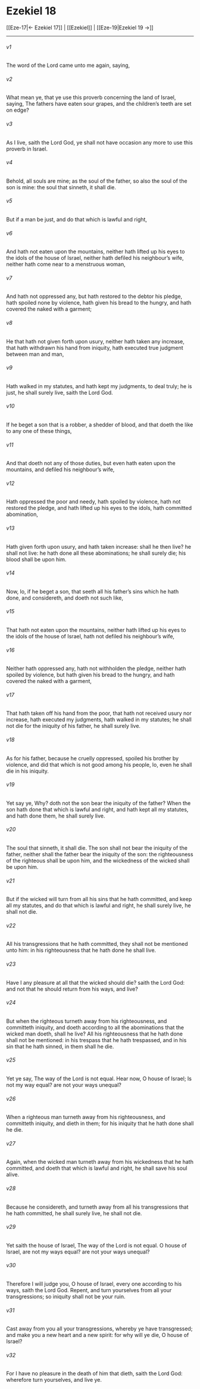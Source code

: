 # Ezekiel 18

[[Eze-17|← Ezekiel 17]] | [[Ezekiel]] | [[Eze-19|Ezekiel 19 →]]
***

###### v1
The word of the Lord came unto me again, saying,
###### v2
What mean ye, that ye use this proverb concerning the land of Israel, saying, The fathers have eaten sour grapes, and the children’s teeth are set on edge?
###### v3
As I live, saith the Lord God, ye shall not have occasion any more to use this proverb in Israel.
###### v4
Behold, all souls are mine; as the soul of the father, so also the soul of the son is mine: the soul that sinneth, it shall die.
###### v5
But if a man be just, and do that which is lawful and right,
###### v6
And hath not eaten upon the mountains, neither hath lifted up his eyes to the idols of the house of Israel, neither hath defiled his neighbour’s wife, neither hath come near to a menstruous woman,
###### v7
And hath not oppressed any, but hath restored to the debtor his pledge, hath spoiled none by violence, hath given his bread to the hungry, and hath covered the naked with a garment;
###### v8
He that hath not given forth upon usury, neither hath taken any increase, that hath withdrawn his hand from iniquity, hath executed true judgment between man and man,
###### v9
Hath walked in my statutes, and hath kept my judgments, to deal truly; he is just, he shall surely live, saith the Lord God.
###### v10
If he beget a son that is a robber, a shedder of blood, and that doeth the like to any one of these things,
###### v11
And that doeth not any of those duties, but even hath eaten upon the mountains, and defiled his neighbour’s wife,
###### v12
Hath oppressed the poor and needy, hath spoiled by violence, hath not restored the pledge, and hath lifted up his eyes to the idols, hath committed abomination,
###### v13
Hath given forth upon usury, and hath taken increase: shall he then live? he shall not live: he hath done all these abominations; he shall surely die; his blood shall be upon him.
###### v14
Now, lo, if he beget a son, that seeth all his father’s sins which he hath done, and considereth, and doeth not such like,
###### v15
That hath not eaten upon the mountains, neither hath lifted up his eyes to the idols of the house of Israel, hath not defiled his neighbour’s wife,
###### v16
Neither hath oppressed any, hath not withholden the pledge, neither hath spoiled by violence, but hath given his bread to the hungry, and hath covered the naked with a garment,
###### v17
That hath taken off his hand from the poor, that hath not received usury nor increase, hath executed my judgments, hath walked in my statutes; he shall not die for the iniquity of his father, he shall surely live.
###### v18
As for his father, because he cruelly oppressed, spoiled his brother by violence, and did that which is not good among his people, lo, even he shall die in his iniquity.
###### v19
Yet say ye, Why? doth not the son bear the iniquity of the father? When the son hath done that which is lawful and right, and hath kept all my statutes, and hath done them, he shall surely live.
###### v20
The soul that sinneth, it shall die. The son shall not bear the iniquity of the father, neither shall the father bear the iniquity of the son: the righteousness of the righteous shall be upon him, and the wickedness of the wicked shall be upon him.
###### v21
But if the wicked will turn from all his sins that he hath committed, and keep all my statutes, and do that which is lawful and right, he shall surely live, he shall not die.
###### v22
All his transgressions that he hath committed, they shall not be mentioned unto him: in his righteousness that he hath done he shall live.
###### v23
Have I any pleasure at all that the wicked should die? saith the Lord God: and not that he should return from his ways, and live?
###### v24
But when the righteous turneth away from his righteousness, and committeth iniquity, and doeth according to all the abominations that the wicked man doeth, shall he live? All his righteousness that he hath done shall not be mentioned: in his trespass that he hath trespassed, and in his sin that he hath sinned, in them shall he die.
###### v25
Yet ye say, The way of the Lord is not equal. Hear now, O house of Israel; Is not my way equal? are not your ways unequal?
###### v26
When a righteous man turneth away from his righteousness, and committeth iniquity, and dieth in them; for his iniquity that he hath done shall he die.
###### v27
Again, when the wicked man turneth away from his wickedness that he hath committed, and doeth that which is lawful and right, he shall save his soul alive.
###### v28
Because he considereth, and turneth away from all his transgressions that he hath committed, he shall surely live, he shall not die.
###### v29
Yet saith the house of Israel, The way of the Lord is not equal. O house of Israel, are not my ways equal? are not your ways unequal?
###### v30
Therefore I will judge you, O house of Israel, every one according to his ways, saith the Lord God. Repent, and turn yourselves from all your transgressions; so iniquity shall not be your ruin.
###### v31
Cast away from you all your transgressions, whereby ye have transgressed; and make you a new heart and a new spirit: for why will ye die, O house of Israel?
###### v32
For I have no pleasure in the death of him that dieth, saith the Lord God: wherefore turn yourselves, and live ye. 
